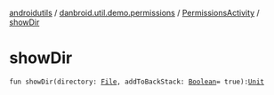 [androidutils](../../index.md) / [danbroid.util.demo.permissions](../index.md) / [PermissionsActivity](index.md) / [showDir](./show-dir.md)

# showDir

`fun showDir(directory: `[`File`](https://docs.oracle.com/javase/8/docs/api/java/io/File.html)`, addToBackStack: `[`Boolean`](https://kotlinlang.org/api/latest/jvm/stdlib/kotlin/-boolean/index.html)` = true): `[`Unit`](https://kotlinlang.org/api/latest/jvm/stdlib/kotlin/-unit/index.html)